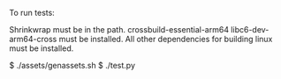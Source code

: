 To run tests:

Shrinkwrap must be in the path.
crossbuild-essential-arm64 libc6-dev-arm64-cross must be installed.
All other dependencies for building linux must be installed.

$ ./assets/genassets.sh
$ ./test.py
